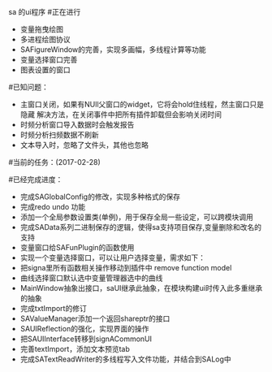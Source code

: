 sa 的ui程序
#正在进行
- 变量拖曳绘图
- 多进程绘图协议
- SAFigureWindow的完善，实现多画幅，多线程计算等功能
- 变量选择窗口完善
- 图表设置的窗口

#已知问题：
- 主窗口关闭，如果有NUll父窗口的widget，它将会hold住线程，然主窗口只是隐藏
解决方法，在关闭事件中把所有插件卸载但会影响关闭时间
- 时频分析窗口导入数据时会触发报告
- 时频分析扫频数据不刷新
- 文本导入时，忽略了文件头，其他也忽略



#当前的任务：(2017-02-28)

#已经完成进度：
- 完成SAGlobalConfig的修改，实现多种格式的保存
- 完成redo undo 功能
- 添加一个全局参数设置类(单例)，用于保存全局一些设定，可以跨模块调用
- 完成SAData系列二进制保存的逻辑，使得sa支持项目保存,变量删除和改名的支持
- 变量窗口给SAFunPlugin的函数使用
- 实现一个变量选择窗口，可以让用户选择变量，需求如下：
- 把signa里所有函数相关操作移动到插件中 remove function model
- 曲线选择窗口默认选中变量管理器选中的曲线
- MainWindow抽象出接口，saUI继承此抽象，在模块构建ui时传入此多重继承的抽象
- 完成txtImport的修订
- SAValueManager添加一个返回shareptr的接口
- SAUIReflection的强化，实现界面的操作
- 把SAUIInterface转移到signACommonUI
- 完善textImport，添加文本预览tab
- 完成SATextReadWriter的多线程写入文件功能，并结合到SALog中
